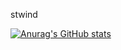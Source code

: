 stwind

[![Anurag's GitHub stats](https://github-readme-stats.vercel.app/api?username=stwind)](https://github.com/anuraghazra/github-readme-stats)
